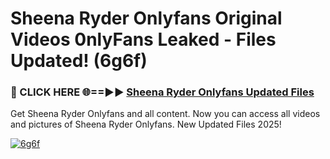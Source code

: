 # Sheena Ryder Onlyfans Original Videos 0nlyFans Leaked - Files Updated! (6g6f)

<h3>🔴 CLICK HERE 🌐==►► <a href="https://tinyurl.com/ms9xzufz" rel="nofollow">Sheena Ryder Onlyfans Updated Files</a></h3>

Get Sheena Ryder Onlyfans and all content. Now you can access all videos and pictures of Sheena Ryder Onlyfans. New Updated Files 2025!

[![6g6f](https://i.imgur.com/ppqm5kG.gif)](https://tinyurl.com/ms9xzufz)
